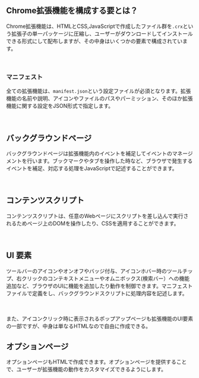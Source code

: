 
## Chrome拡張機能を構成する要とは？

Chrome拡張機能は、HTMLとCSS,JavaScriptで作成したファイル群を`.crx`という拡張子の単一パッケージに圧縮し、ユーザーがダウンロードしてインストールできる形式にして配布しますが、その中身はいくつかの要素で構成されています。

<br>


### マニフェスト

全ての拡張機能は、`manifest.json`という設定ファイルが必須となります。拡張機能の名前や説明、アイコンやファイルのパスやパーミッション、そのほか拡張機能に関する設定をJSON形式で指定します。

<br>


## バックグラウンドページ

バックグラウンドページは拡張機能内のイベントを補足してイベントのマネージメントを行います。ブックマークやタブを操作した時など、ブラウザで発生するイベントを補足、対応する処理をJavaScriptで記述することができます。


<br>


## コンテンツスクリプト

コンテンツスクリプトは、任意のWebページにスクリプトを差し込んで実行されるためページ上のDOMを操作したり、CSSを適用することができます。

<br>



## UI 要素

ツールバーのアイコンやオンオフやバッジ付与、アイコンホバー時のツールチップ、右クリックのコンテキストメニューやオムニボックス(検索バー）への機能追加など、ブラウザのUIに機能を追加したり動作を制御できます。マニフェストファイルで定義をし、バックグラウンドスクリプトに処理内容を記述します。

<br>
<br>
また、アイコンクリック時に表示されるポップアップページも拡張機能のUI要素の一部ですが、中身は単なるHTMLなので自由に作成できる。


## オプションページ

オプションページもHTMLで作成できます。オプションページを提供することで、ユーザーが拡張機能の動作をカスタマイズできるようにします。







